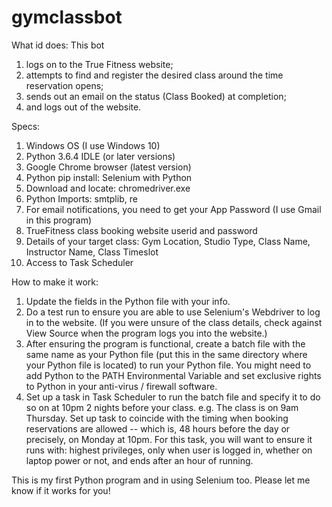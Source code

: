 # gymclassbot
What id does:
This bot 
1) logs on to the True Fitness website;
2) attempts to find and register the desired class around the time reservation opens;
3) sends out an email on the status (Class Booked) at completion;
4) and logs out of the website. 

Specs:
1) Windows OS (I use Windows 10)
2) Python 3.6.4 IDLE (or later versions)
3) Google Chrome browser (latest version)
4) Python pip install: Selenium with Python
5) Download and locate: chromedriver.exe
6) Python Imports: smtplib, re 
7) For email notifications, you need to get your App Password (I use Gmail in this program)
8) TrueFitness class booking website userid and password
9) Details of your target class: Gym Location, Studio Type, Class Name, Instructor Name, Class Timeslot
10) Access to Task Scheduler

How to make it work:
1) Update the <ENTER YOUR...> fields in the Python file with your info.
2) Do a test run to ensure you are able to use Selenium's Webdriver to log in to the website.
(If you were unsure of the class details, check against View Source when the program logs you into the website.)
3) After ensuring the program is functional, create a batch file with the same name as your Python file (put this in the same directory where your Python file is located) to run your Python file. You might need to add Python to the PATH Environmental Variable and set exclusive rights to Python in your anti-virus / firewall software.
4) Set up a task in Task Scheduler to run the batch file and specify it to do so on at 10pm 2 nights before your class.
e.g. The class is on 9am Thursday. Set up task to coincide with the timing when booking reservations are allowed -- which is, 48 hours before the day or precisely, on Monday at 10pm.
For this task, you will want to ensure it runs with:
  highest privileges, only when user is logged in, whether on laptop power or not, and ends after an hour of running.

This is my first Python program and in using Selenium too. 
Please let me know if it works for you!
